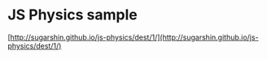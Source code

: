 # JS Physics sample

[http://sugarshin.github.io/js-physics/dest/1/](http://sugarshin.github.io/js-physics/dest/1/)